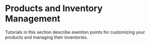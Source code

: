 # Products and Inventory Management [](id=products-and-inventory-management)

Tutorials in this section describe exention points for customizing your
products and managing their inventories.
